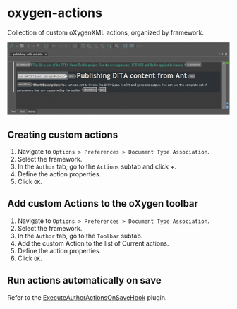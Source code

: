 # oxygen-actions

Collection of custom oXygenXML actions, organized by framework.

![DEMO](DEMO.gif)

Creating custom actions
-----------------------------------

1. Navigate to `Options > Preferences > Document Type Association`.
2. Select the framework.
3. In the `Author` tab, go to the `Actions` subtab and click +.
4. Define the action properties.
5. Click `OK`.


Add custom Actions to the oXygen toolbar
-----------------------------------

1. Navigate to `Options > Preferences > Document Type Association`.
2. Select the framework.
3. In the `Author` tab, go to the `Toolbar` subtab.
4. Add the custom Action to the list of Current actions.
4. Define the action properties.
5. Click `OK`.

Run actions automatically on save
---

Refer to the [ExecuteAuthorActionsOnSaveHook](https://github.com/oxygenxml/ExecuteAuthorActionsOnSaveHook) plugin.